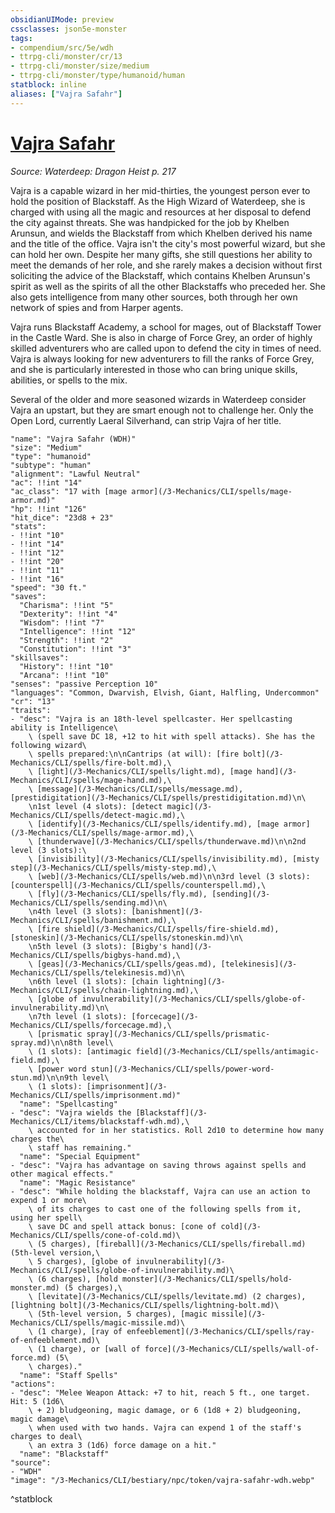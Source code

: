 ```yaml
---
obsidianUIMode: preview
cssclasses: json5e-monster
tags:
- compendium/src/5e/wdh
- ttrpg-cli/monster/cr/13
- ttrpg-cli/monster/size/medium
- ttrpg-cli/monster/type/humanoid/human
statblock: inline
aliases: ["Vajra Safahr"]
---
```

# [Vajra Safahr](3-Mechanics\CLI\bestiary\npc/vajra-safahr-wdh.md)
*Source: Waterdeep: Dragon Heist p. 217*  

Vajra is a capable wizard in her mid-thirties, the youngest person ever to hold the position of Blackstaff. As the High Wizard of Waterdeep, she is charged with using all the magic and resources at her disposal to defend the city against threats. She was handpicked for the job by Khelben Arunsun, and wields the Blackstaff from which Khelben derived his name and the title of the office. Vajra isn't the city's most powerful wizard, but she can hold her own. Despite her many gifts, she still questions her ability to meet the demands of her role, and she rarely makes a decision without first soliciting the advice of the Blackstaff, which contains Khelben Arunsun's spirit as well as the spirits of all the other Blackstaffs who preceded her. She also gets intelligence from many other sources, both through her own network of spies and from Harper agents.

Vajra runs Blackstaff Academy, a school for mages, out of Blackstaff Tower in the Castle Ward. She is also in charge of Force Grey, an order of highly skilled adventurers who are called upon to defend the city in times of need. Vajra is always looking for new adventurers to fill the ranks of Force Grey, and she is particularly interested in those who can bring unique skills, abilities, or spells to the mix.

Several of the older and more seasoned wizards in Waterdeep consider Vajra an upstart, but they are smart enough not to challenge her. Only the Open Lord, currently Laeral Silverhand, can strip Vajra of her title.

```statblock
"name": "Vajra Safahr (WDH)"
"size": "Medium"
"type": "humanoid"
"subtype": "human"
"alignment": "Lawful Neutral"
"ac": !!int "14"
"ac_class": "17 with [mage armor](/3-Mechanics/CLI/spells/mage-armor.md)"
"hp": !!int "126"
"hit_dice": "23d8 + 23"
"stats":
- !!int "10"
- !!int "14"
- !!int "12"
- !!int "20"
- !!int "11"
- !!int "16"
"speed": "30 ft."
"saves":
  "Charisma": !!int "5"
  "Dexterity": !!int "4"
  "Wisdom": !!int "7"
  "Intelligence": !!int "12"
  "Strength": !!int "2"
  "Constitution": !!int "3"
"skillsaves":
  "History": !!int "10"
  "Arcana": !!int "10"
"senses": "passive Perception 10"
"languages": "Common, Dwarvish, Elvish, Giant, Halfling, Undercommon"
"cr": "13"
"traits":
- "desc": "Vajra is an 18th-level spellcaster. Her spellcasting ability is Intelligence\
    \ (spell save DC 18, +12 to hit with spell attacks). She has the following wizard\
    \ spells prepared:\n\nCantrips (at will): [fire bolt](/3-Mechanics/CLI/spells/fire-bolt.md),\
    \ [light](/3-Mechanics/CLI/spells/light.md), [mage hand](/3-Mechanics/CLI/spells/mage-hand.md),\
    \ [message](/3-Mechanics/CLI/spells/message.md), [prestidigitation](/3-Mechanics/CLI/spells/prestidigitation.md)\n\
    \n1st level (4 slots): [detect magic](/3-Mechanics/CLI/spells/detect-magic.md),\
    \ [identify](/3-Mechanics/CLI/spells/identify.md), [mage armor](/3-Mechanics/CLI/spells/mage-armor.md),\
    \ [thunderwave](/3-Mechanics/CLI/spells/thunderwave.md)\n\n2nd level (3 slots):\
    \ [invisibility](/3-Mechanics/CLI/spells/invisibility.md), [misty step](/3-Mechanics/CLI/spells/misty-step.md),\
    \ [web](/3-Mechanics/CLI/spells/web.md)\n\n3rd level (3 slots): [counterspell](/3-Mechanics/CLI/spells/counterspell.md),\
    \ [fly](/3-Mechanics/CLI/spells/fly.md), [sending](/3-Mechanics/CLI/spells/sending.md)\n\
    \n4th level (3 slots): [banishment](/3-Mechanics/CLI/spells/banishment.md),\
    \ [fire shield](/3-Mechanics/CLI/spells/fire-shield.md), [stoneskin](/3-Mechanics/CLI/spells/stoneskin.md)\n\
    \n5th level (3 slots): [Bigby's hand](/3-Mechanics/CLI/spells/bigbys-hand.md),\
    \ [geas](/3-Mechanics/CLI/spells/geas.md), [telekinesis](/3-Mechanics/CLI/spells/telekinesis.md)\n\
    \n6th level (1 slots): [chain lightning](/3-Mechanics/CLI/spells/chain-lightning.md),\
    \ [globe of invulnerability](/3-Mechanics/CLI/spells/globe-of-invulnerability.md)\n\
    \n7th level (1 slots): [forcecage](/3-Mechanics/CLI/spells/forcecage.md),\
    \ [prismatic spray](/3-Mechanics/CLI/spells/prismatic-spray.md)\n\n8th level\
    \ (1 slots): [antimagic field](/3-Mechanics/CLI/spells/antimagic-field.md),\
    \ [power word stun](/3-Mechanics/CLI/spells/power-word-stun.md)\n\n9th level\
    \ (1 slots): [imprisonment](/3-Mechanics/CLI/spells/imprisonment.md)"
  "name": "Spellcasting"
- "desc": "Vajra wields the [Blackstaff](/3-Mechanics/CLI/items/blackstaff-wdh.md),\
    \ accounted for in her statistics. Roll 2d10 to determine how many charges the\
    \ staff has remaining."
  "name": "Special Equipment"
- "desc": "Vajra has advantage on saving throws against spells and other magical effects."
  "name": "Magic Resistance"
- "desc": "While holding the blackstaff, Vajra can use an action to expend 1 or more\
    \ of its charges to cast one of the following spells from it, using her spell\
    \ save DC and spell attack bonus: [cone of cold](/3-Mechanics/CLI/spells/cone-of-cold.md)\
    \ (5 charges), [fireball](/3-Mechanics/CLI/spells/fireball.md) (5th-level version,\
    \ 5 charges), [globe of invulnerability](/3-Mechanics/CLI/spells/globe-of-invulnerability.md)\
    \ (6 charges), [hold monster](/3-Mechanics/CLI/spells/hold-monster.md) (5 charges),\
    \ [levitate](/3-Mechanics/CLI/spells/levitate.md) (2 charges), [lightning bolt](/3-Mechanics/CLI/spells/lightning-bolt.md)\
    \ (5th-level version, 5 charges), [magic missile](/3-Mechanics/CLI/spells/magic-missile.md)\
    \ (1 charge), [ray of enfeeblement](/3-Mechanics/CLI/spells/ray-of-enfeeblement.md)\
    \ (1 charge), or [wall of force](/3-Mechanics/CLI/spells/wall-of-force.md) (5\
    \ charges)."
  "name": "Staff Spells"
"actions":
- "desc": "Melee Weapon Attack: +7 to hit, reach 5 ft., one target. Hit: 5 (1d6\
    \ + 2) bludgeoning, magic damage, or 6 (1d8 + 2) bludgeoning, magic damage\
    \ when used with two hands. Vajra can expend 1 of the staff's charges to deal\
    \ an extra 3 (1d6) force damage on a hit."
  "name": "Blackstaff"
"source":
- "WDH"
"image": "/3-Mechanics/CLI/bestiary/npc/token/vajra-safahr-wdh.webp"
```
^statblock